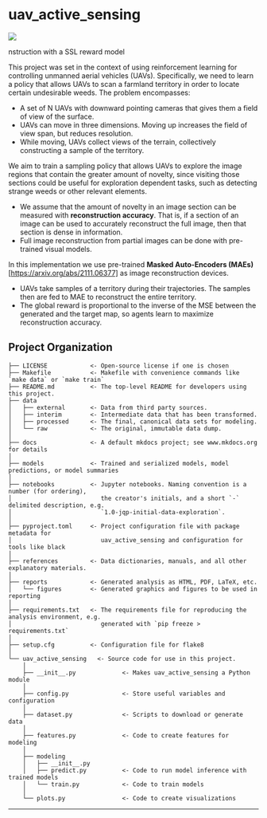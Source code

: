 # uav_active_sensing

<a target="_blank" href="https://cookiecutter-data-science.drivendata.org/">
    <img src="https://img.shields.io/badge/CCDS-Project%20template-328F97?logo=cookiecutter" />
</a>

nstruction with a SSL reward model

This project was set in the context of using reinforcement learning for controlling unmanned aerial vehicles (UAVs). Specifically, we need to learn a policy that allows UAVs to scan a farmland territory in order to locate certain undesirable weeds. The problem encompasses:
- A set of N UAVs with downward pointing cameras that gives them a field of view of the surface.
- UAVs can move in three dimensions. Moving up increases the field of view span, but reduces resolution.
- While moving, UAVs collect views of the terrain, collectively constructing a sample of the territory.

We aim to train a sampling policy that allows UAVs to explore the image regions that contain the greater amount of novelty, since visiting those sections could be useful for exploration dependent tasks, such as detecting strange weeds or other relevant elements.
- We assume that the amount of novelty in an image section can be measured with **reconstruction accuracy**. That is, if a section of an image can be used to accurately reconstruct the full image, then that section is dense in information.
- Full image reconstruction from partial images can be done with pre-trained visual models.

In this implementation we use pre-trained **Masked Auto-Encoders (MAEs)** [https://arxiv.org/abs/2111.06377] as image reconstruction devices.
- UAVs take samples of a territory during their trajectories. The samples then are fed to MAE to reconstruct the entire territory.
- The global reward is proportional to the inverse of the MSE between the generated and the target map, so agents learn to maximize reconstruction accuracy.

## Project Organization

```
├── LICENSE            <- Open-source license if one is chosen
├── Makefile           <- Makefile with convenience commands like `make data` or `make train`
├── README.md          <- The top-level README for developers using this project.
├── data
│   ├── external       <- Data from third party sources.
│   ├── interim        <- Intermediate data that has been transformed.
│   ├── processed      <- The final, canonical data sets for modeling.
│   └── raw            <- The original, immutable data dump.
│
├── docs               <- A default mkdocs project; see www.mkdocs.org for details
│
├── models             <- Trained and serialized models, model predictions, or model summaries
│
├── notebooks          <- Jupyter notebooks. Naming convention is a number (for ordering),
│                         the creator's initials, and a short `-` delimited description, e.g.
│                         `1.0-jqp-initial-data-exploration`.
│
├── pyproject.toml     <- Project configuration file with package metadata for 
│                         uav_active_sensing and configuration for tools like black
│
├── references         <- Data dictionaries, manuals, and all other explanatory materials.
│
├── reports            <- Generated analysis as HTML, PDF, LaTeX, etc.
│   └── figures        <- Generated graphics and figures to be used in reporting
│
├── requirements.txt   <- The requirements file for reproducing the analysis environment, e.g.
│                         generated with `pip freeze > requirements.txt`
│
├── setup.cfg          <- Configuration file for flake8
│
└── uav_active_sensing   <- Source code for use in this project.
    │
    ├── __init__.py             <- Makes uav_active_sensing a Python module
    │
    ├── config.py               <- Store useful variables and configuration
    │
    ├── dataset.py              <- Scripts to download or generate data
    │
    ├── features.py             <- Code to create features for modeling
    │
    ├── modeling                
    │   ├── __init__.py 
    │   ├── predict.py          <- Code to run model inference with trained models          
    │   └── train.py            <- Code to train models
    │
    └── plots.py                <- Code to create visualizations
```

--------

